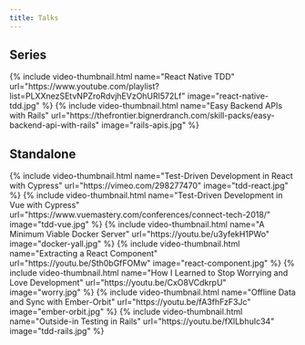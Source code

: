 ```yaml
---
title: Talks
---
```


## Series

<div class="row">
  {% include video-thumbnail.html name="React Native TDD" url="https://www.youtube.com/playlist?list=PLXXnezSEtvNPZroRdvjhEVzOhURl572Lf" image="react-native-tdd.jpg" %}
  {% include video-thumbnail.html name="Easy Backend APIs with Rails" url="https://thefrontier.bignerdranch.com/skill-packs/easy-backend-api-with-rails" image="rails-apis.jpg" %}
</div>

## Standalone

<div class="row">
  {% include video-thumbnail.html name="Test-Driven Development in React with Cypress" url="https://vimeo.com/298277470" image="tdd-react.jpg" %}
  {% include video-thumbnail.html name="Test-Driven Development in Vue with Cypress" url="https://www.vuemastery.com/conferences/connect-tech-2018/" image="tdd-vue.jpg" %}
  {% include video-thumbnail.html name="A Minimum Viable Docker Server" url="https://youtu.be/u3yfekH1PWo" image="docker-yall.jpg" %}
  {% include video-thumbnail.html name="Extracting a React Component" url="https://youtu.be/Sth0bGfFOMw" image="react-component.jpg" %}
  {% include video-thumbnail.html name="How I Learned to Stop Worrying and Love Development" url="https://youtu.be/CxO8VCdkrpU" image="worry.jpg" %}
  {% include video-thumbnail.html name="Offline Data and Sync with Ember-Orbit" url="https://youtu.be/fA3fhFzF3Jc" image="ember-orbit.jpg" %}
  {% include video-thumbnail.html name="Outside-in Testing in Rails" url="https://youtu.be/fXlLbhuIc34" image="tdd-rails.jpg" %}
</div>

